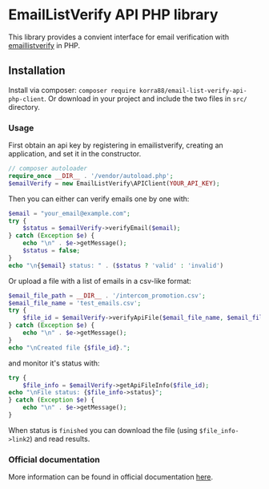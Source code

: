 # EmailListVerify API PHP library

This library provides a convient interface for email verification with
[emaillistverify](http://www.emaillistverify.com/) in PHP.

## Installation

Install via composer: `composer require korra88/email-list-verify-api-php-client`.
Or download in your project and include the two files in `src/` directory.

### Usage

First obtain an api key by registering in emailistverify, creating an
application, and set it in the constructor.

```php
// composer autoloader
require_once __DIR__ . '/vendor/autoload.php';
$emailVerify = new EmailListVerify\APIClient(YOUR_API_KEY);
```

Then you can either can verify emails one by one with:

```php
$email = "your_email@example.com";
try {
    $status = $emailVerify->verifyEmail($email);
} catch (Exception $e) {
    echo "\n" . $e->getMessage();
    $status = false;
}
echo "\n{$email} status: " . ($status ? 'valid' : 'invalid')
```

Or upload a file with a list of emails in a csv-like format:

```php
$email_file_path = __DIR__ . '/intercom_promotion.csv';
$email_file_name = 'test_emails.csv';
try {
    $file_id = $emailVerify->verifyApiFile($email_file_name, $email_file_path);
} catch (Exception $e) {
    echo "\n" . $e->getMessage();
}
echo "\nCreated file {$file_id}.";
```

and monitor it's status with:


```php
try {
    $file_info = $emailVerify->getApiFileInfo($file_id);
echo "\nFile status: {$file_info->status}";
} catch (Exception $e) {
    echo "\n" . $e->getMessage();
}
```

When status is `finished` you can download the file (using `$file_info->link2`) and read results.

### Official documentation

More information can be found in official documentation [here](http://www.emaillistverify.com/docs/index).